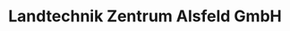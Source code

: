 ---
title: "Landtechnik Zentrum Alsfeld GmbH"
url: /fritzlar/landtechnik-zentrum-alsfeld-gmbh/
shop: Autohaus
---